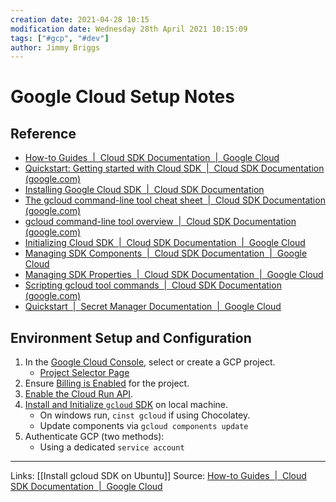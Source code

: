 ```yaml
---
creation date: 2021-04-28 10:15
modification date: Wednesday 28th April 2021 10:15:09
tags: ["#gcp", "#dev"]
author: Jimmy Briggs
---
```


# Google Cloud Setup Notes

## Reference

- [How-to Guides  |  Cloud SDK Documentation  |  Google Cloud](https://cloud.google.com/sdk/docs/how-to)
- [Quickstart: Getting started with Cloud SDK  |  Cloud SDK Documentation (google.com)](https://cloud.google.com/sdk/docs/quickstart)
- [Installing Google Cloud SDK  |  Cloud SDK Documentation](https://cloud.google.com/sdk/docs/install)
- [The gcloud command-line tool cheat sheet  |  Cloud SDK Documentation (google.com)](https://cloud.google.com/sdk/docs/cheatsheet)
- [gcloud command-line tool overview  |  Cloud SDK Documentation (google.com)](https://cloud.google.com/sdk/gcloud)
- [Initializing Cloud SDK  |  Cloud SDK Documentation  |  Google Cloud](https://cloud.google.com/sdk/docs/initializing)
- [Managing SDK Components  |  Cloud SDK Documentation  |  Google Cloud](https://cloud.google.com/sdk/docs/components)
- [Managing SDK Properties  |  Cloud SDK Documentation  |  Google Cloud](https://cloud.google.com/sdk/docs/properties)
- [Scripting gcloud tool commands  |  Cloud SDK Documentation (google.com)](https://cloud.google.com/sdk/docs/scripting-gcloud)
- [Quickstart  |  Secret Manager Documentation  |  Google Cloud](https://cloud.google.com/secret-manager/docs/quickstart)

## Environment Setup and Configuration

1. In the [Google Cloud Console](https://console.cloud.google.com/), select or create a GCP project.
   - [Project Selector Page](https://console.cloud.google.com/projectselector2/home/dashboard?_ga=2.153494008.1742946965.1610938789-26772365.1609112598)
2. Ensure [Billing is Enabled](https://cloud.google.com/billing/docs/how-to/modify-project) for the project.
3. [Enable the Cloud Run API](http://console.cloud.google.com/apis/library/run.googleapis.com?_ga=2.220194521.1742946965.1610938789-26772365.1609112598).
4. [Install and Initialize `gcloud` SDK](https://cloud.google.com/sdk/docs/) on local machine.
   - On windows run, `cinst gcloud` if using Chocolatey.
   - Update components via `gcloud components update`
5. Authenticate GCP (two methods):
   - Using a dedicated `service account`

***
Links: [[Install gcloud SDK on Ubuntu]]
Source: [How-to Guides  |  Cloud SDK Documentation  |  Google Cloud](https://cloud.google.com/sdk/docs/how-to)
